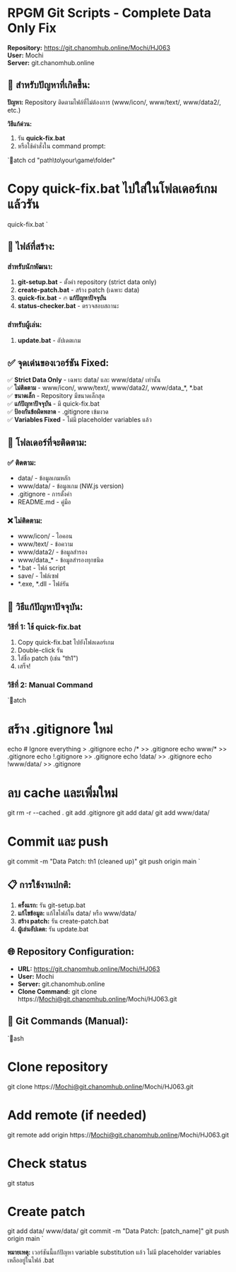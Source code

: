 # RPGM Git Scripts - Complete Data Only Fix

**Repository:** https://git.chanomhub.online/Mochi/HJ063  
**User:** Mochi  
**Server:** git.chanomhub.online

## 🚨 สำหรับปัญหาที่เกิดขึ้น:

**ปัญหา:** Repository ติดตามไฟล์ที่ไม่ต้องการ (www/icon/, www/text/, www/data2/, etc.)

**วิธีแก้ด่วน:**
1. รัน **quick-fix.bat** 
2. หรือใช้คำสั่งใน command prompt:

`atch
cd "path\to\your\game\folder"
# Copy quick-fix.bat ไปใส่ในโฟลเดอร์เกม แล้วรัน
quick-fix.bat
`

## 📁 ไฟล์ที่สร้าง:

### สำหรับนักพัฒนา:
1. **git-setup.bat** - ตั้งค่า repository (strict data only)
2. **create-patch.bat** - สร้าง patch (เฉพาะ data)
3. **quick-fix.bat** - 🔥 **แก้ปัญหาปัจจุบัน**
4. **status-checker.bat** - ตรวจสอบสถานะ

### สำหรับผู้เล่น:
1. **update.bat** - อัปเดตเกม

## ✅ จุดเด่นของเวอร์ชัน Fixed:

✅ **Strict Data Only** - เฉพาะ data/ และ www/data/ เท่านั้น  
✅ **ไม่ติดตาม** - www/icon/, www/text/, www/data2/, www/data_*, *.bat  
✅ **ขนาดเล็ก** - Repository มีขนาดเล็กสุด  
✅ **แก้ปัญหาปัจจุบัน** - มี quick-fix.bat  
✅ **ป้องกันข้อผิดพลาด** - .gitignore เข้มงวด  
✅ **Variables Fixed** - ไม่มี placeholder variables แล้ว

## 🎯 โฟลเดอร์ที่จะติดตาม:

### ✅ ติดตาม:
- data/ - ข้อมูลเกมหลัก
- www/data/ - ข้อมูลเกม (NW.js version)
- .gitignore - การตั้งค่า
- README.md - คู่มือ

### ❌ ไม่ติดตาม:
- www/icon/ - ไอคอน
- www/text/ - ข้อความ
- www/data2/ - ข้อมูลสำรอง
- www/data_* - ข้อมูลสำรองทุกชนิด
- *.bat - ไฟล์ script
- save/ - ไฟล์เซฟ
- *.exe, *.dll - ไฟล์รัน

## 🔧 วิธีแก้ปัญหาปัจจุบัน:

### วิธีที่ 1: ใช้ quick-fix.bat
1. Copy quick-fix.bat ไปยังโฟลเดอร์เกม
2. Double-click รัน
3. ใส่ชื่อ patch (เช่น "th1")
4. เสร็จ!

### วิธีที่ 2: Manual Command
`atch
# สร้าง .gitignore ใหม่
echo # Ignore everything > .gitignore
echo /* >> .gitignore
echo www/* >> .gitignore
echo !.gitignore >> .gitignore
echo !data/ >> .gitignore
echo !www/data/ >> .gitignore

# ลบ cache และเพิ่มใหม่
git rm -r --cached .
git add .gitignore
git add data/
git add www/data/

# Commit และ push
git commit -m "Data Patch: th1 (cleaned up)"
git push origin main
`

## 📋 การใช้งานปกติ:

1. **ครั้งแรก:** รัน git-setup.bat
2. **แก้ไขข้อมูล:** แก้ไขไฟล์ใน data/ หรือ www/data/
3. **สร้าง patch:** รัน create-patch.bat
4. **ผู้เล่นอัปเดต:** รัน update.bat

## 🌐 Repository Configuration:

- **URL:** https://git.chanomhub.online/Mochi/HJ063
- **User:** Mochi
- **Server:** git.chanomhub.online
- **Clone Command:** git clone https://Mochi@git.chanomhub.online/Mochi/HJ063.git

## 🔧 Git Commands (Manual):

`ash
# Clone repository
git clone https://Mochi@git.chanomhub.online/Mochi/HJ063.git

# Add remote (if needed)
git remote add origin https://Mochi@git.chanomhub.online/Mochi/HJ063.git

# Check status
git status

# Create patch
git add data/ www/data/
git commit -m "Data Patch: [patch_name]"
git push origin main
`

**หมายเหตุ:** เวอร์ชันนี้แก้ปัญหา variable substitution แล้ว ไม่มี placeholder variables เหลืออยู่ในไฟล์ .bat